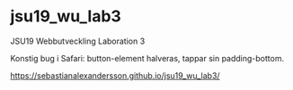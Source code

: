 # jsu19_wu_lab3
JSU19 Webbutveckling Laboration 3

Konstig bug i Safari: button-element halveras, tappar sin padding-bottom.

https://sebastianalexandersson.github.io/jsu19_wu_lab3/
